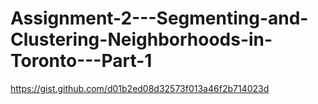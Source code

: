 # Assignment-2---Segmenting-and-Clustering-Neighborhoods-in-Toronto---Part-1
https://gist.github.com/d01b2ed08d32573f013a46f2b714023d
